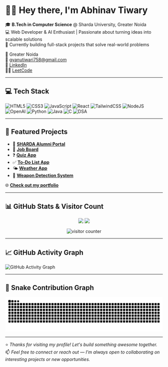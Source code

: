 # 👋🏼 Hey there, I'm Abhinav Tiwary

🎓 **B.Tech in Computer Science** @ Sharda University, Greater Noida  
💻 Web Developer & AI Enthusiast | Passionate about turning ideas into scalable solutions  
🚀 Currently building full-stack projects that solve real-world problems

📍 Greater Noida  
📧 [gyanutiwari758@gmail.com](mailto:gyanutiwari758@gmail.com)  
🔗 [LinkedIn](https://www.linkedin.com/in/abhinav-tiwary-791a63302/)  
👨‍💻 [LeetCode](https://leetcode.com/u/Abhiii9vv_/)


---

## 💻 Tech Stack

![HTML5](https://img.shields.io/badge/html5-%23E34F26.svg?style=for-the-badge&logo=html5&logoColor=white)
![CSS3](https://img.shields.io/badge/css3-%231572B6.svg?style=for-the-badge&logo=css3&logoColor=white)
![JavaScript](https://img.shields.io/badge/javascript-%23F7DF1E.svg?style=for-the-badge&logo=javascript&logoColor=black)
![React](https://img.shields.io/badge/react-%2320232a.svg?style=for-the-badge&logo=react&logoColor=%2361DAFB)
![TailwindCSS](https://img.shields.io/badge/tailwindcss-%2338B2AC.svg?style=for-the-badge&logo=tailwind-css&logoColor=white)
![NodeJS](https://img.shields.io/badge/node.js-6DA55F?style=for-the-badge&logo=node.js&logoColor=white)
![OpenAI](https://img.shields.io/badge/OpenAI-412991?style=for-the-badge&logo=openai&logoColor=white)
![Python](https://img.shields.io/badge/python-%2314354C.svg?style=for-the-badge&logo=python&logoColor=white)
![Java](https://img.shields.io/badge/java-%23ED8B00.svg?style=for-the-badge&logo=java&logoColor=white)
![C](https://img.shields.io/badge/C-00599C?style=for-the-badge&logo=c&logoColor=white)
![DSA](https://img.shields.io/badge/DSA-Algorithmic-blue?style=for-the-badge)

---

## 🚀 Featured Projects

- 🔗 [**SHARDA Alumni Portal**](https://github.com/abhiii9vvv/SHARDA-ALUMNI-PORTAL)
- 💼 [**Job Board**](https://github.com/abhiii9vvv/Job_Board)
- ❓ [**Quiz App**](https://github.com/abhiii9vvv/QuizAppLink)
- ✅ [**To-Do List App**](https://github.com/abhiii9vvv/todo-list-by-abhinav)
- 🌤️ [**Weather App**](https://github.com/abhiii9vvv/Weather_App)
- 🎯 [**Weapon Detection System**](https://github.com/abhiii9vvv/WEPON-DETECTION-SYSTEM)

🌐 [**Check out my portfolio**](https://codewithabhinav.vercel.app/)

---

## 📊 GitHub Stats & Visitor Count

<p align="center">
  <img src="https://github-readme-stats.vercel.app/api?username=abhiii9vvv&show_icons=true&theme=tokyonight" height="165">
  <img src="https://github-readme-stats.vercel.app/api/top-langs/?username=abhiii9vvv&layout=compact&theme=tokyonight" height="165">
</p>

<p align="center">
  <img src="https://komarev.com/ghpvc/?username=abhiii9vvv&label=Profile%20views&color=blueviolet&style=flat" alt="visitor counter"/>
</p>

---

## 📈 GitHub Activity Graph

![GitHub Activity Graph](https://github-readme-activity-graph.vercel.app/graph?username=abhiii9vvv&theme=github-compact)

---

## 🐍 Snake Contribution Graph

<picture>
  <source media="(prefers-color-scheme: dark)" srcset="https://raw.githubusercontent.com/abhiii9vvv/abhiii9vvv/output/github-snake-dark.svg" />
  <source media="(prefers-color-scheme: light)" srcset="https://raw.githubusercontent.com/abhiii9vvv/abhiii9vvv/output/github-snake.svg" />
  <img alt="github-snake" src="https://raw.githubusercontent.com/abhiii9vvv/abhiii9vvv/output/github-snake.svg" />
</picture>

---

⭐ *Thanks for visiting my profile! Let's build something awesome together.*  
📫 *Feel free to connect or reach out — I’m always open to collaborating on interesting projects or new opportunities.*
